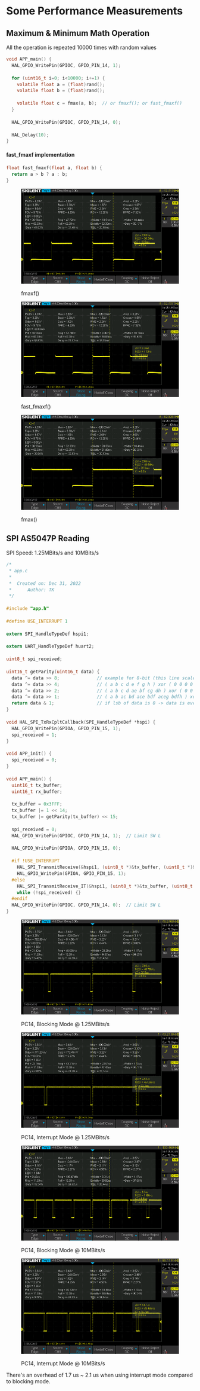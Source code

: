 # Some Performance Measurements



## Maximum & Minimum Math Operation

All the operation is repeated 10000 times with random values

```c
void APP_main() {
  HAL_GPIO_WritePin(GPIOC, GPIO_PIN_14, 1);

  for (uint16_t i=0; i<10000; i+=1) {
    volatile float a = (float)rand();
    volatile float b = (float)rand();

    volatile float c = fmax(a, b);  // or fmaxf(); or fast_fmaxf()
  }

  HAL_GPIO_WritePin(GPIOC, GPIO_PIN_14, 0);

  HAL_Delay(10);
}

```



#### fast\_fmaxf implementation

```c
float fast_fmaxf(float a, float b) {
  return a > b ? a : b;
}

```



<figure><img src="../../.gitbook/assets/fmaxf.png" alt=""><figcaption><p>fmaxf()</p></figcaption></figure>

<figure><img src="../../.gitbook/assets/fast_fmaxf.png" alt=""><figcaption><p>fast_fmaxf()</p></figcaption></figure>

<figure><img src="../../.gitbook/assets/fmax.png" alt=""><figcaption><p>fmax()</p></figcaption></figure>





## SPI AS5047P Reading

SPI Speed: 1.25MBits/s and 10MBits/s

```c
/*
 * app.c
 *
 *  Created on: Dec 31, 2022
 *      Author: TK
 */

#include "app.h"

#define USE_INTERRUPT 1

extern SPI_HandleTypeDef hspi1;

extern UART_HandleTypeDef huart2;

uint8_t spi_received;

uint16_t getParity(uint16_t data) {
  data ^= data >> 8;              // example for 8-bit (this line scales it up to 16 bit)
  data ^= data >> 4;              // ( a b c d e f g h ) xor ( 0 0 0 0 a b c d ) = ( a b c d ae bf cg dh )
  data ^= data >> 2;              // ( a b c d ae bf cg dh ) xor ( 0 0 a b c d ae bf ) = ( a b ac bd ace bdf aceg bdfh )
  data ^= data >> 1;              // ( a b ac bd ace bdf aceg bdfh ) xor ( 0 a b ac bd ace bdf aceg ) = ( a ab abc abcd abcde abcdef abcdefg abcdefgh )
  return data & 1;                // if lsb of data is 0 -> data is even. if lsb of data is 1 -> data is odd.
}

void HAL_SPI_TxRxCpltCallback(SPI_HandleTypeDef *hspi) {
  HAL_GPIO_WritePin(GPIOA, GPIO_PIN_15, 1);
  spi_received = 1;
}

void APP_init() {
  spi_received = 0;
}

void APP_main() {
  uint16_t tx_buffer;
  uint16_t rx_buffer;

  tx_buffer = 0x3FFF;
  tx_buffer |= 1 << 14;
  tx_buffer |= getParity(tx_buffer) << 15;

  spi_received = 0;
  HAL_GPIO_WritePin(GPIOC, GPIO_PIN_14, 1);  // Limit SW L

  HAL_GPIO_WritePin(GPIOA, GPIO_PIN_15, 0);

  #if !USE_INTERRUPT
    HAL_SPI_TransmitReceive(&hspi1, (uint8_t *)&tx_buffer, (uint8_t *)&rx_buffer, 1, 100);
    HAL_GPIO_WritePin(GPIOA, GPIO_PIN_15, 1);
  #else
    HAL_SPI_TransmitReceive_IT(&hspi1, (uint8_t *)&tx_buffer, (uint8_t *)&rx_buffer, 1);
    while (!spi_received) {}
  #endif
  HAL_GPIO_WritePin(GPIOC, GPIO_PIN_14, 0);  // Limit SW L
}

```



<figure><img src="../../.gitbook/assets/SPI_blocking.png" alt=""><figcaption><p>PC14, Blocking Mode @ 1.25MBits/s</p></figcaption></figure>

<figure><img src="../../.gitbook/assets/SPI_interrupt.png" alt=""><figcaption><p>PC14, Interrupt Mode @ 1.25MBits/s</p></figcaption></figure>

<figure><img src="../../.gitbook/assets/SPI_blocking_10Mbps.png" alt=""><figcaption><p>PC14, Blocking Mode @ 10MBits/s</p></figcaption></figure>

<figure><img src="../../.gitbook/assets/SPI_interrupt_10Mbps.png" alt=""><figcaption><p>PC14, Interrupt Mode @ 10MBits/s</p></figcaption></figure>

There's an overhead of 1.7 us \~ 2.1 us when using interrupt mode compared to blocking mode.


